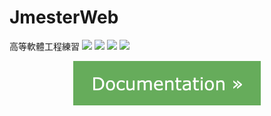 # JmesterWeb
高等軟體工程練習
![](https://img.shields.io/static/v1?label=PHP&message=3.3.11&color=yellow)
![](https://img.shields.io/static/v1?label=mysql&message=8.X&color=red)
![](https://img.shields.io/static/v1?label=laravel&message=8.X&color=green)
![](https://img.shields.io/static/v1?label=Docker&message=3.0.3&color=blue)

<p align="center">
	<a href="http://laradock.io">
	   <img src="https://raw.githubusercontent.com/laradock/laradock/master/.github/home-page-images/documentation-button.png" width="300px" alt="Laradock Documentation"/>
	</a>
</p>
